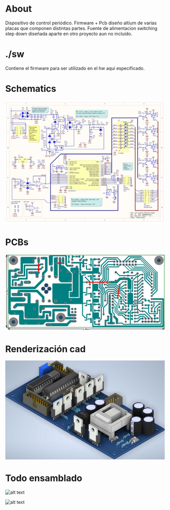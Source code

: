 # About
Dispositivo de control periódico. Firmware + Pcb diseño altium de varias placas que componen distintas partes. Fuente de alimentacion switching step down diseñada aparte en otro proyecto aun no incluido.

# ./sw
Contiene el firmware para ser utilizado en el hw aqui especificado.

# Schematics
![alt text](https://raw.githubusercontent.com/federicogramos/led7SegDriverWithPS/main/otherFiles/sch.jpg)

# PCBs
![alt text](https://raw.githubusercontent.com/federicogramos/led7SegDriverWithPS/main/otherFiles/pcb.jpg)

# Renderización cad
![alt text](https://raw.githubusercontent.com/federicogramos/led7SegDriverWithPS/main/otherFiles/cad_0.jpg)

# Todo ensamblado

![alt text](https://raw.githubusercontent.com/federicogramos/deTmp11cic/otherFiles/deTmp11cic_00.jpg)

![alt text](https://raw.githubusercontent.com/federicogramos/deTmp11cic/otherFiles/deTmp11cic_01.jpg)
